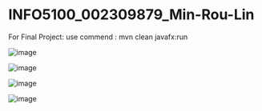 # INFO5100_002309879_Min-Rou-Lin
For Final Project: use commend :  mvn clean javafx:run 


![image](https://github.com/user-attachments/assets/7adb0e05-f60c-48d7-9be1-bb68ecc6196d)


![image](https://github.com/user-attachments/assets/9b0eb020-3b3a-4783-ad4f-9154dfb1ea61)

![image](https://github.com/user-attachments/assets/a7d975a1-4058-4735-abe9-ba65235de119)

![image](https://github.com/user-attachments/assets/a5a8df1e-dfed-4430-84b0-1322fd62a063)

